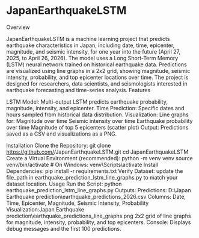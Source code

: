 # JapanEarthquakeLSTM

Overview

JapanEarthquakeLSTM is a machine learning project that predicts earthquake characteristics in Japan, including date, time, epicenter, magnitude, and seismic intensity, for one year into the future (April 27, 2025, to April 26, 2026). The model uses a Long Short-Term Memory (LSTM) neural network trained on historical earthquake data. Predictions are visualized using line graphs in a 2x2 grid, showing magnitude, seismic intensity, probability, and top epicenter locations over time.
The project is designed for researchers, data scientists, and seismologists interested in earthquake forecasting and time-series analysis.
Features

LSTM Model: Multi-output LSTM predicts earthquake probability, magnitude, intensity, and epicenter.
Time Prediction: Specific dates and hours sampled from historical data distribution.
Visualization: Line graphs for:
Magnitude over time
Seismic intensity over time
Earthquake probability over time
Magnitude of top 5 epicenters (scatter plot)
Output: Predictions saved as a CSV and visualizations as a PNG.

Installation
Clone the Repository:
git clone https://github.com/<your-username>/JapanEarthquakeLSTM.git
cd JapanEarthquakeLSTM
Create a Virtual Environment (recommended):
python -m venv venv
source venv/bin/activate  # On Windows: venv\Scripts\activate
Install Dependencies:
pip install -r requirements.txt
Verify Dataset:
update the file_path in earthquake_prediction_lstm_line_graphs.py to match your dataset location.
Usage
Run the Script:
python earthquake_prediction_lstm_line_graphs.py
Outputs:
Predictions: D:\Japan Earthquake prediction\earthquake_predictions_2026.csv
Columns: Date, Time, Epicenter, Magnitude, Seismic Intensity, Probability
Visualization:Japan Earthquake prediction\earthquake_predictions_line_graphs.png
2x2 grid of line graphs for magnitude, intensity, probability, and top epicenters.
Console: Displays debug messages and the first 100 predictions.



